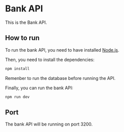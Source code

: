 # Bank API

This is the Bank API.

## How to run

To run the bank API, you need to have installed [Node.js](https://nodejs.org/en/).

Then, you need to install the dependencies:

```bash
npm install
```

Remenber to run the database before running the API.

Finally, you can run the bank API:

```bash
npm run dev
```

## Port

The bank API will be running on port 3200.
